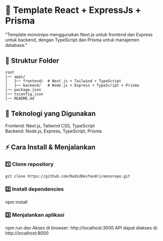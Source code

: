 # 📌 Template React + ExpressJs + Prisma

"Template monorepo menggunakan Next.js untuk frontend dan Express untuk backend, dengan TypeScript dan Prisma untuk manajemen database."

## 📂 Struktur Folder

```
root
│── apps/
│   ├── frontend/  # Next.js + Tailwind + TypeScript
│   ├── backend/   # Node.js + Express + TypeScript + Prisma
│── package.json
│── tsconfig.json
│── README.md
```

## 🚀 Teknologi yang Digunakan

Frontend: Next.js, Tailwind CSS, TypeScript <br/>
Backend: Node.js, Express, TypeScript, Prisma

## ⚡ Cara Install & Menjalankan

### 1️⃣ Clone repository

`git clone https://github.com/RadidDesfandri/monorepo.git`

### 2️⃣ Install dependencies

npm install

### 3️⃣ Menjalankan aplikasi

npm run dev
Akses di browser: http://localhost:3000
API dapat diakses di: http://localhost:8000
